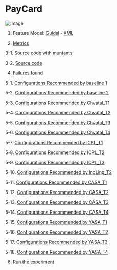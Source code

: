 # PayCard

![image](https://raw.githubusercontent.com/fischerJF/Community-wide-Dataset-of-Configurable-Systems/master/featureModel/PayCard.JPG)

1. Feature Model: [Guidsl](https://github.com/fischerJF/Community-wide-Dataset-of-Configurable-Systems/blob/master/workspace_IncLing/Paycard/modified-model.m) - [XML](https://github.com/fischerJF/Community-wide-Dataset-of-Configurable-Systems/blob/master/workspace_IncLing/Paycard/model.xml)

2. [Metrics](https://github.com/fischerJF/Community-wide-Dataset-of-Configurable-Systems/blob/master/metrics/Paycard.csv)
 
3-1. [Source code with muntants](https://github.com/fischerJF/Community-wide-Dataset-of-Configurable-Systems/tree/master/dataset_with_mutant/Paycard)
 
3-2. [Source code](https://github.com/fischerJF/Community-wide-Dataset-of-Configurable-Systems/tree/master/workspace_IncLing/Paycard)

4. [Failures found](https://github.com/fischerJF/Community-wide-Dataset-of-Configurable-Systems/blob/master/failuresFound/)

5-1. [Configurations Recommended by baseline 1](https://github.com/fischerJF/Community-wide-Dataset-of-Configurable-Systems/blob/master/Tools/All_valid_conf/Paycard)

5-2. [Configurations Recommended by baseline 2](https://github.com/fischerJF/Community-wide-Dataset-of-Configurable-Systems/blob/master/Tools/RANDOM/Paycard)

5-3. [Configurations Recommended by Chvatal_T1](https://github.com/fischerJF/Community-wide-Dataset-of-Configurable-Systems/blob/master/Tools/Chvatal_T1/Paycard)

5-4. [Configurations Recommended by Chvatal_T2](https://github.com/fischerJF/Community-wide-Dataset-of-Configurable-Systems/blob/master/Tools/Chvatal/Paycard)

5-5. [Configurations Recommended by Chvatal_T3](https://github.com/fischerJF/Community-wide-Dataset-of-Configurable-Systems/blob/master/Tools/Chvatal_T3/Paycard)

5-6. [Configurations Recommended by Chvatal_T4](https://github.com/fischerJF/Community-wide-Dataset-of-Configurable-Systems/blob/master/Tools/Chvatal_T4/Paycard)

5-7. [Configurations Recommended by ICPL_T1](https://github.com/fischerJF/Community-wide-Dataset-of-Configurable-Systems/blob/master/Tools/ICPL_T1/Paycard)

5-8. [Configurations Recommended by ICPL_T2](https://github.com/fischerJF/Community-wide-Dataset-of-Configurable-Systems/blob/master/Tools/ICPL/Paycard)

5-9. [Configurations Recommended by ICPL_T3](https://github.com/fischerJF/Community-wide-Dataset-of-Configurable-Systems/blob/master/Tools/ICPL_T3/Paycard)

5-10. [Configurations Recommended by IncLing_T2](https://github.com/fischerJF/Community-wide-Dataset-of-Configurable-Systems/blob/master/Tools/IncLing/Paycard)

5-11. [Configurations Recommended by CASA_T1](https://github.com/fischerJF/Community-wide-Dataset-of-Configurable-Systems/blob/master/Tools/CASA_T1/Paycard)

5-12. [Configurations Recommended by CASA_T2](https://github.com/fischerJF/Community-wide-Dataset-of-Configurable-Systems/blob/master/Tools/CASA_T2/Paycard/)

5-13. [Configurations Recommended by CASA_T3](https://github.com/fischerJF/Community-wide-Dataset-of-Configurable-Systems/blob/master/Tools/CASA_T3/Paycard/)

5-14. [Configurations Recommended by CASA_T4](https://github.com/fischerJF/Community-wide-Dataset-of-Configurable-Systems/blob/master/Tools/CASA_T4/Paycard/)

5-15. [Configurations Recommended by YASA_T1](https://github.com/fischerJF/Community-wide-Dataset-of-Configurable-Systems/blob/master/Tools/YASA_T1/Paycard/)

5-16. [Configurations Recommended by YASA_T2](https://github.com/fischerJF/Community-wide-Dataset-of-Configurable-Systems/blob/master/Tools/YASA_T2/Paycard/)

5-17. [Configurations Recommended by YASA_T3](https://github.com/fischerJF/Community-wide-Dataset-of-Configurable-Systems/blob/master/Tools/YASA_T3/Paycard/)

5-18. [Configurations Recommended by YASA_T4](https://github.com/fischerJF/Community-wide-Dataset-of-Configurable-Systems/blob/master/Tools/YASA_T4/Paycard/)

6. [Run the experiment](https://github.com/fischerJF/Community-wide-Dataset-of-Configurable-Systems/blob/master/workspace_IncLing/Paycard/src/experiment/Sampling.java)

